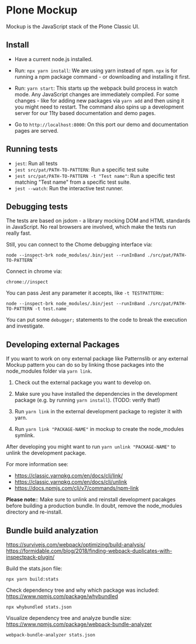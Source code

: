 # Plone Mockup

Mockup is the JavaScript stack of the Plone Classic UI.


## Install

- Have a current node.js installed.

- Run: ``npx yarn install``:
  We are using yarn instead of npm.
  ``npx`` is for running a npm package command - or downloading and installing it first.

- Run: ``yarn start``:
  This starts up the webpack build process in watch mode.
  Any JavaScript changes are immediately compiled.
  For some changes - like for adding new packages via ``yarn add`` and then using it you might need to restart.
  The command also spins up a development server for our 11ty based documentation and demo pages.

- Go to ``http://localhost:8000``:
  On this port our demo and documentation pages are served.


## Running tests

- ``jest``: Run all tests
- ``jest src/pat/PATH-TO-PATTERN``: Run a specific test suite
- ``jest src/pat/PATH-TO-PATTERN -t "Test name"``: Run a specific test matching "Test name" from a specific test suite.
- ``jest --watch``: Run the interactive test runner.


## Debugging tests

The tests are based on jsdom - a library mocking DOM and HTML standards in JavaScript.
No real browsers are involved, which make the tests run really fast.

Still, you can connect to the Chome debugging interface via:

```
node --inspect-brk node_modules/.bin/jest --runInBand ./src/pat/PATH-TO-PATTERN``
```

Connect in chrome via:

```
chrome://inspect
```

You can pass Jest any parameter it accepts, like `-t TESTPATTERN`::

```
node --inspect-brk node_modules/.bin/jest --runInBand ./src/pat/PATH-TO-PATTERN -t test.name
```

You can put some ``debugger;`` statements to the code to break the execution and investigate.


## Developing external Packages

If you want to work on ony external package like Patternslib or any external Mockup pattern you can do so by linking those packages into the node_modules folder via ``yarn link``.


1) Check out the external package you want to develop on.

2) Make sure you have installed the dependencies in the development package (e.g. by running ``yarn install``). (TODO: verify that!)

3) Run ``yarn link`` in the external development package to register it with yarn.

4) Run ``yarn link "PACKAGE-NAME"`` in mockup to create the node_modules symlink.


After developing you might want to run ``yarn unlink "PACKAGE-NAME"`` to unlink the development package.


For more information see:

- https://classic.yarnpkg.com/en/docs/cli/link/
- https://classic.yarnpkg.com/en/docs/cli/unlink
- https://docs.npmjs.com/cli/v7/commands/npm-link


**Please note:**: Make sure to unlink and reinstall development pacakges before building a production bundle.
In doubt, remove the node_modules directory and re-install.


## Bundle build analyzation

https://survivejs.com/webpack/optimizing/build-analysis/
https://formidable.com/blog/2018/finding-webpack-duplicates-with-inspectpack-plugin/

Build the stats.json file:

```
npx yarn build:stats
```

Check dependency tree and why which package was included:
https://www.npmjs.com/package/whybundled

```
npx whybundled stats.json
```

Visualize dependency tree and analyze bundle size:
https://www.npmjs.com/package/webpack-bundle-analyzer

```
webpack-bundle-analyzer stats.json
```
